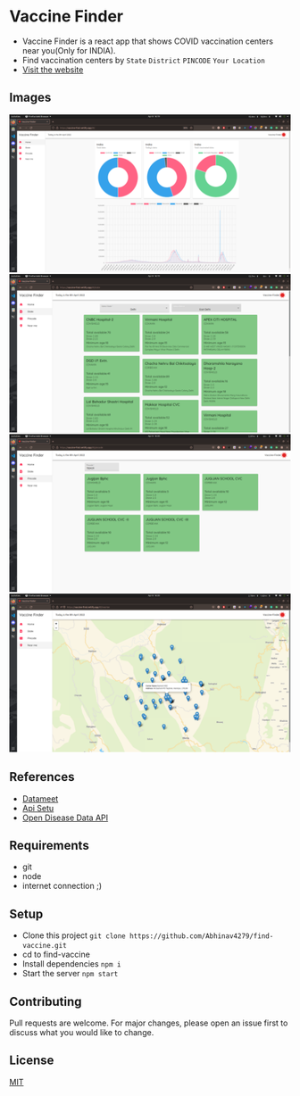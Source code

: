 
# Vaccine Finder

- Vaccine Finder is a react app that shows COVID vaccination centers near you(Only for INDIA).
- Find vaccination centers by ```State``` ```District``` ```PINCODE``` ```Your Location```
- [Visit the website](https://vaccine-find.netlify.app)

## Images
![Image of HomePage](./public/screenshots/home.png)
![Image of StatePage](./public/screenshots/state.png)
![Image of PincodePage](./public/screenshots/pincode.png)
![Image of NearmePage](./public/screenshots/nearme.png)

## References
- [Datameet](https://github.com/datameet/covid19)
- [Api Setu](https://apisetu.gov.in/public/marketplace/api/cowin)
- [Open Disease Data API](https://disease.sh)

## Requirements

- git
- node
- internet connection ;)
 
## Setup
- Clone this project ```git clone https://github.com/Abhinav4279/find-vaccine.git```
- cd to find-vaccine
- Install dependencies ```npm i```
- Start the server ```npm start```


## Contributing
Pull requests are welcome. For major changes, please open an issue first to discuss what you would like to change.

## License
[MIT](https://choosealicense.com/licenses/mit/)
